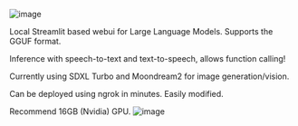 ![image](https://github.com/3eeps/llmon-py/assets/55860052/5e439aba-83f6-4392-af55-a9a3f0a82aab)


Local Streamlit based webui for Large Language Models. Supports the GGUF format. 

Inference with speech-to-text and text-to-speech, allows function calling!

Currently using SDXL Turbo and Moondream2 for image generation/vision.

Can be deployed using ngrok in minutes. Easily modified.

Recommend 16GB (Nvidia) GPU.
![image](https://github.com/3eeps/llmon-py/assets/55860052/9bf21974-9d35-4f23-8722-9b86c859f789)


